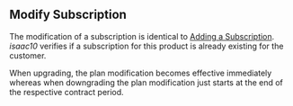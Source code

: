 ## Modify Subscription

The modification of a subscription is identical to [Adding a Subscription](#adding-a-new-subscription). _isaac10_ verifies if a subscription for this product is already existing for the customer.

When upgrading, the plan modification becomes effective immediately whereas when downgrading the plan modification just starts at the end of the respective contract period.
